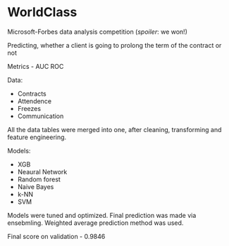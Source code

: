 # WorldClass
Microsoft-Forbes data analysis competition (*spoiler*: we won!)

Predicting, whether a client is going to prolong the term of the contract or not


Metrics - AUC ROC 


Data:
  * Contracts
  * Attendence
  * Freezes
  * Communication

All the data tables were merged into one, after cleaning, transforming and feature engineering. 

Models:
- XGB
- Neaural Network
- Random forest
- Naive Bayes
- k-NN
- SVM

Models were tuned and optimized. Final prediction was made via ensebmling. Weighted average prediction method was used.

Final score on validation - 0.9846
